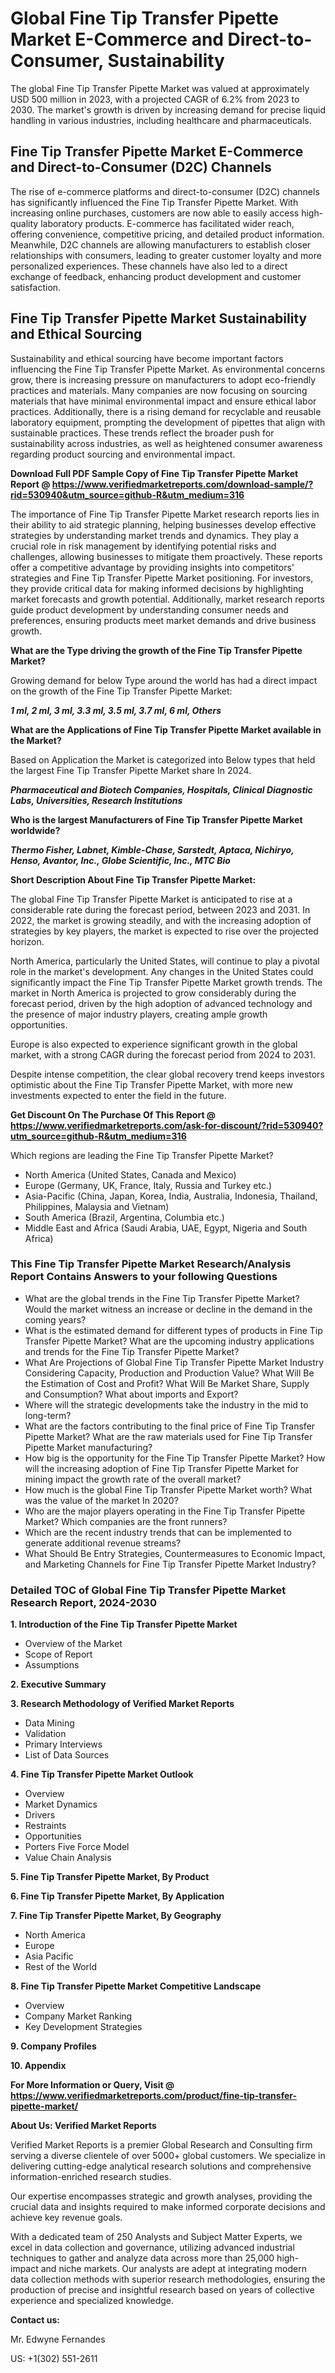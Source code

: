 <h1>Global Fine Tip Transfer Pipette Market E-Commerce and Direct-to-Consumer, Sustainability</h1><p class=""><p>The global Fine Tip Transfer Pipette Market was valued at approximately USD 500 million in 2023, with a projected CAGR of 6.2% from 2023 to 2030. The market's growth is driven by increasing demand for precise liquid handling in various industries, including healthcare and pharmaceuticals.</p> <h2>Fine Tip Transfer Pipette Market E-Commerce and Direct-to-Consumer (D2C) Channels</h2> <p>The rise of e-commerce platforms and direct-to-consumer (D2C) channels has significantly influenced the Fine Tip Transfer Pipette Market. With increasing online purchases, customers are now able to easily access high-quality laboratory products. E-commerce has facilitated wider reach, offering convenience, competitive pricing, and detailed product information. Meanwhile, D2C channels are allowing manufacturers to establish closer relationships with consumers, leading to greater customer loyalty and more personalized experiences. These channels have also led to a direct exchange of feedback, enhancing product development and customer satisfaction.</p> <h2>Fine Tip Transfer Pipette Market Sustainability and Ethical Sourcing</h2> <p>Sustainability and ethical sourcing have become important factors influencing the Fine Tip Transfer Pipette Market. As environmental concerns grow, there is increasing pressure on manufacturers to adopt eco-friendly practices and materials. Many companies are now focusing on sourcing materials that have minimal environmental impact and ensure ethical labor practices. Additionally, there is a rising demand for recyclable and reusable laboratory equipment, prompting the development of pipettes that align with sustainable practices. These trends reflect the broader push for sustainability across industries, as well as heightened consumer awareness regarding product sourcing and environmental impact.</p> </p><p class=""><strong>Download Full PDF Sample Copy of Fine Tip Transfer Pipette Market Report @ <a href="https://www.verifiedmarketreports.com/download-sample/?rid=530940&utm_source=github-R&utm_medium=316" target="_blank">https://www.verifiedmarketreports.com/download-sample/?rid=530940&utm_source=github-R&utm_medium=316</a></strong></p><p>The importance of&nbsp;Fine Tip Transfer Pipette Market research reports lies in their ability to aid strategic planning, helping businesses develop effective strategies by understanding market trends and dynamics. They play a crucial role in risk management by identifying potential risks and challenges, allowing businesses to mitigate them proactively. These reports offer a competitive advantage by providing insights into competitors' strategies and Fine Tip Transfer Pipette Market positioning. For investors, they provide critical data for making informed decisions by highlighting market forecasts and growth potential. Additionally, market research reports guide product development by understanding consumer needs and preferences, ensuring products meet market demands and drive business growth.</p><p><strong>What are the&nbsp;Type driving the growth of the Fine Tip Transfer Pipette Market?</strong></p><p id="" class="">Growing demand for below Type around the world has had a direct impact on the growth of the Fine Tip Transfer Pipette Market:</p><p class=""><em><strong>1 ml, 2 ml, 3 ml, 3.3 ml, 3.5 ml, 3.7 ml, 6 ml, Others</strong></em></p><p class=""><strong>What are the&nbsp;Applications&nbsp;of Fine Tip Transfer Pipette Market available in the Market?</strong></p><p id="" class="">Based on Application the Market is categorized into Below types that held the largest Fine Tip Transfer Pipette Market share In 2024.</p><p class=""><em><strong>Pharmaceutical and Biotech Companies, Hospitals, Clinical Diagnostic Labs, Universities, Research Institutions</strong></em></p><p class=""><strong>Who is the largest Manufacturers of Fine Tip Transfer Pipette Market worldwide?</strong></p><p><em><strong>Thermo Fisher, Labnet, Kimble-Chase, Sarstedt, Aptaca, Nichiryo, Henso, Avantor, Inc., Globe Scientific, Inc., MTC Bio</strong></em></p><p id="" class=""><strong>Short Description About Fine Tip Transfer Pipette Market:</strong></p><p>The global Fine Tip Transfer Pipette Market is anticipated to rise at a considerable rate during the forecast period, between 2023 and 2031. In 2022, the market is growing steadily, and with the increasing adoption of strategies by key players, the market is expected to rise over the projected horizon.</p><p>North America, particularly the United States, will continue to play a pivotal role in the market's development. Any changes in the United States could significantly impact the Fine Tip Transfer Pipette Market growth trends. The market in North America is projected to grow considerably during the forecast period, driven by the high adoption of advanced technology and the presence of major industry players, creating ample growth opportunities.</p><p>Europe is also expected to experience significant growth in the global market, with a strong CAGR during the forecast period from 2024 to 2031.</p><p>Despite intense competition, the clear global recovery trend keeps investors optimistic about the Fine Tip Transfer Pipette Market, with more new investments expected to enter the field in the future.</p><p id="" class=""><strong>Get Discount On The Purchase Of This Report @ <a href="https://www.verifiedmarketreports.com/ask-for-discount/?rid=530940?utm_source=github-R&utm_medium=316" target="_blank">https://www.verifiedmarketreports.com/ask-for-discount/?rid=530940?utm_source=github-R&utm_medium=316</a></strong></p><p class="">Which regions are leading the Fine Tip Transfer Pipette Market?</p><ul><li>North America (United States, Canada and Mexico)</li><li>Europe (Germany, UK, France, Italy, Russia and Turkey etc.)</li><li>Asia-Pacific (China, Japan, Korea, India, Australia, Indonesia, Thailand, Philippines, Malaysia and Vietnam)</li><li>South America (Brazil, Argentina, Columbia etc.)</li><li>Middle East and Africa (Saudi Arabia, UAE, Egypt, Nigeria and South Africa)</li></ul><h3 id="" class="">This Fine Tip Transfer Pipette Market Research/Analysis Report Contains Answers to your following Questions</h3><ul><li>What are the global trends in the Fine Tip Transfer Pipette Market? Would the market witness an increase or decline in the demand in the coming years?</li><li>What is the estimated demand for different types of products in Fine Tip Transfer Pipette Market? What are the upcoming industry applications and trends for the Fine Tip Transfer Pipette Market?</li><li>What Are Projections of Global Fine Tip Transfer Pipette Market Industry Considering Capacity, Production and Production Value? What Will Be the Estimation of Cost and Profit? What Will Be Market Share, Supply and Consumption? What about imports and Export?</li><li>Where will the strategic developments take the industry in the mid to long-term?</li><li>What are the factors contributing to the final price of Fine Tip Transfer Pipette Market? What are the raw materials used for Fine Tip Transfer Pipette Market manufacturing?</li><li>How big is the opportunity for the Fine Tip Transfer Pipette Market? How will the increasing adoption of Fine Tip Transfer Pipette Market for mining impact the growth rate of the overall market?</li><li>How much is the global Fine Tip Transfer Pipette Market worth? What was the value of the market In 2020?</li><li>Who are the major players operating in the Fine Tip Transfer Pipette Market? Which companies are the front runners?</li><li>Which are the recent industry trends that can be implemented to generate additional revenue streams?</li><li>What Should Be Entry Strategies, Countermeasures to Economic Impact, and Marketing Channels for Fine Tip Transfer Pipette Market Industry?</li></ul><h3 id="" class="">Detailed TOC of Global Fine Tip Transfer Pipette Market Research Report, 2024-2030</h3><p id="" class=""><strong>1. Introduction of the Fine Tip Transfer Pipette Market</strong></p><ul><li>Overview of the Market</li><li>Scope of Report</li><li>Assumptions</li></ul><p id="" class=""><strong>2. Executive Summary</strong></p><p id="" class=""><strong>3. Research Methodology of Verified Market Reports</strong></p><ul><li>Data Mining</li><li>Validation</li><li>Primary Interviews</li><li>List of Data Sources</li></ul><p id="" class=""><strong>4. Fine Tip Transfer Pipette Market Outlook</strong></p><ul><li>Overview</li><li>Market Dynamics</li><li>Drivers</li><li>Restraints</li><li>Opportunities</li><li>Porters Five Force Model</li><li>Value Chain Analysis</li></ul><p id="" class=""><strong>5. Fine Tip Transfer Pipette Market, By Product</strong></p><p id="" class=""><strong>6. Fine Tip Transfer Pipette Market, By Application</strong></p><p id="" class=""><strong>7. Fine Tip Transfer Pipette Market, By Geography</strong></p><ul><li>North America</li><li>Europe</li><li>Asia Pacific</li><li>Rest of the World</li></ul><p id="" class=""><strong>8. Fine Tip Transfer Pipette Market Competitive Landscape</strong></p><ul><li>Overview</li><li>Company Market Ranking</li><li>Key Development Strategies</li></ul><p id="" class=""><strong>9. Company Profiles</strong></p><p id="" class=""><strong>10. Appendix</strong></p><p id="" class=""><strong>For More Information or Query, Visit @ <a href="https://www.verifiedmarketreports.com/product/fine-tip-transfer-pipette-market/" target="_blank">https://www.verifiedmarketreports.com/product/fine-tip-transfer-pipette-market/</a></strong></p><p id="" class=""><strong>About Us: Verified Market Reports</strong></p><p id="" class="">Verified Market Reports is a premier Global Research and Consulting firm serving a diverse clientele of over 5000+ global customers. We specialize in delivering cutting-edge analytical research solutions and comprehensive information-enriched research studies.</p><p id="" class="">Our expertise encompasses strategic and growth analyses, providing the crucial data and insights required to make informed corporate decisions and achieve key revenue goals.</p><p id="" class="">With a dedicated team of 250 Analysts and Subject Matter Experts, we excel in data collection and governance, utilizing advanced industrial techniques to gather and analyze data across more than 25,000 high-impact and niche markets. Our analysts are adept at integrating modern data collection methods with superior research methodologies, ensuring the production of precise and insightful research based on years of collective experience and specialized knowledge.</p><p id="" class=""><strong>Contact us:</strong></p><p id="" class="">Mr. Edwyne Fernandes</p><p id="" class="">US: +1(302) 551-2611</p>